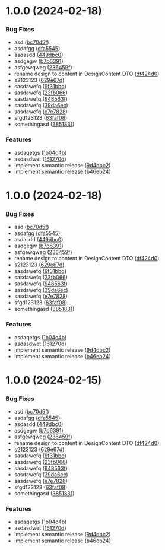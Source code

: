 # 1.0.0 (2024-02-18)


### Bug Fixes

* asd ([bc70d5f](https://github.com/moovit-sp-gmbh/hcloud-sdk-js/commit/bc70d5f4a85f58870e326691d55271146030dd39))
* asdafgg ([dfa5545](https://github.com/moovit-sp-gmbh/hcloud-sdk-js/commit/dfa5545387131777ada4abdfb8609f14b2e500cc))
* asdasdd ([449dbc0](https://github.com/moovit-sp-gmbh/hcloud-sdk-js/commit/449dbc0365de9fb0416c1311653f722f4fd241d0))
* asdgegw ([b7b6391](https://github.com/moovit-sp-gmbh/hcloud-sdk-js/commit/b7b6391bbf0044a853de876f7fb8dd367f00eeb9))
* asfgewqweg ([236459f](https://github.com/moovit-sp-gmbh/hcloud-sdk-js/commit/236459ff18944747027650c44cde85e5499c5f10))
* rename design to content in DesignContent DTO ([df424d0](https://github.com/moovit-sp-gmbh/hcloud-sdk-js/commit/df424d01f327d7d7aef941684c63013d96c92901))
* s2123123 ([629e67d](https://github.com/moovit-sp-gmbh/hcloud-sdk-js/commit/629e67dd354789e1a61e23a1514efbe2c7474ce9))
* sasdawefq ([9f31bbd](https://github.com/moovit-sp-gmbh/hcloud-sdk-js/commit/9f31bbd0250b9d6e3b12170cab00ca0fdf314af2))
* sasdawefq ([23fb066](https://github.com/moovit-sp-gmbh/hcloud-sdk-js/commit/23fb066b5e4b94dca29c69d000bbfd54661cf642))
* sasdawefq ([948563f](https://github.com/moovit-sp-gmbh/hcloud-sdk-js/commit/948563fae55598330c46a55ae274cc4afb75f959))
* sasdawefq ([39da6ec](https://github.com/moovit-sp-gmbh/hcloud-sdk-js/commit/39da6eceb4b9a5d332d6a45d0b86207c61e2459d))
* sasdawefq ([e7e7828](https://github.com/moovit-sp-gmbh/hcloud-sdk-js/commit/e7e7828b46f387f0bff4261ce22d6c2744c3f26e))
* sfgd123123 ([63faf08](https://github.com/moovit-sp-gmbh/hcloud-sdk-js/commit/63faf0836f30cbf47c3dfceea1c52773b5e57ea9))
* somethingasd ([3851831](https://github.com/moovit-sp-gmbh/hcloud-sdk-js/commit/38518319c267f463c63df69728ec4fa412920db7))


### Features

* asdaqetgs ([1b04c4b](https://github.com/moovit-sp-gmbh/hcloud-sdk-js/commit/1b04c4b26574178e657d6ae892e52b9f1291a53c))
* asdasdwet ([161270d](https://github.com/moovit-sp-gmbh/hcloud-sdk-js/commit/161270d610b3286e8fd33121d1ec8c9136b9a825))
* implement semantic release ([9d4dbc2](https://github.com/moovit-sp-gmbh/hcloud-sdk-js/commit/9d4dbc2b19ad0afda59240e24e77581df886c769))
* implement semantic release ([b46eb24](https://github.com/moovit-sp-gmbh/hcloud-sdk-js/commit/b46eb24828ede2b27813188b433cb72aa0deb40c))

# 1.0.0 (2024-02-18)


### Bug Fixes

* asd ([bc70d5f](https://github.com/moovit-sp-gmbh/hcloud-sdk-js/commit/bc70d5f4a85f58870e326691d55271146030dd39))
* asdafgg ([dfa5545](https://github.com/moovit-sp-gmbh/hcloud-sdk-js/commit/dfa5545387131777ada4abdfb8609f14b2e500cc))
* asdasdd ([449dbc0](https://github.com/moovit-sp-gmbh/hcloud-sdk-js/commit/449dbc0365de9fb0416c1311653f722f4fd241d0))
* asdgegw ([b7b6391](https://github.com/moovit-sp-gmbh/hcloud-sdk-js/commit/b7b6391bbf0044a853de876f7fb8dd367f00eeb9))
* asfgewqweg ([236459f](https://github.com/moovit-sp-gmbh/hcloud-sdk-js/commit/236459ff18944747027650c44cde85e5499c5f10))
* rename design to content in DesignContent DTO ([df424d0](https://github.com/moovit-sp-gmbh/hcloud-sdk-js/commit/df424d01f327d7d7aef941684c63013d96c92901))
* s2123123 ([629e67d](https://github.com/moovit-sp-gmbh/hcloud-sdk-js/commit/629e67dd354789e1a61e23a1514efbe2c7474ce9))
* sasdawefq ([9f31bbd](https://github.com/moovit-sp-gmbh/hcloud-sdk-js/commit/9f31bbd0250b9d6e3b12170cab00ca0fdf314af2))
* sasdawefq ([23fb066](https://github.com/moovit-sp-gmbh/hcloud-sdk-js/commit/23fb066b5e4b94dca29c69d000bbfd54661cf642))
* sasdawefq ([948563f](https://github.com/moovit-sp-gmbh/hcloud-sdk-js/commit/948563fae55598330c46a55ae274cc4afb75f959))
* sasdawefq ([39da6ec](https://github.com/moovit-sp-gmbh/hcloud-sdk-js/commit/39da6eceb4b9a5d332d6a45d0b86207c61e2459d))
* sasdawefq ([e7e7828](https://github.com/moovit-sp-gmbh/hcloud-sdk-js/commit/e7e7828b46f387f0bff4261ce22d6c2744c3f26e))
* sfgd123123 ([63faf08](https://github.com/moovit-sp-gmbh/hcloud-sdk-js/commit/63faf0836f30cbf47c3dfceea1c52773b5e57ea9))
* somethingasd ([3851831](https://github.com/moovit-sp-gmbh/hcloud-sdk-js/commit/38518319c267f463c63df69728ec4fa412920db7))


### Features

* asdaqetgs ([1b04c4b](https://github.com/moovit-sp-gmbh/hcloud-sdk-js/commit/1b04c4b26574178e657d6ae892e52b9f1291a53c))
* asdasdwet ([161270d](https://github.com/moovit-sp-gmbh/hcloud-sdk-js/commit/161270d610b3286e8fd33121d1ec8c9136b9a825))
* implement semantic release ([9d4dbc2](https://github.com/moovit-sp-gmbh/hcloud-sdk-js/commit/9d4dbc2b19ad0afda59240e24e77581df886c769))
* implement semantic release ([b46eb24](https://github.com/moovit-sp-gmbh/hcloud-sdk-js/commit/b46eb24828ede2b27813188b433cb72aa0deb40c))

# 1.0.0 (2024-02-15)


### Bug Fixes

* asd ([bc70d5f](https://github.com/moovit-sp-gmbh/hcloud-sdk-js/commit/bc70d5f4a85f58870e326691d55271146030dd39))
* asdafgg ([dfa5545](https://github.com/moovit-sp-gmbh/hcloud-sdk-js/commit/dfa5545387131777ada4abdfb8609f14b2e500cc))
* asdasdd ([449dbc0](https://github.com/moovit-sp-gmbh/hcloud-sdk-js/commit/449dbc0365de9fb0416c1311653f722f4fd241d0))
* asdgegw ([b7b6391](https://github.com/moovit-sp-gmbh/hcloud-sdk-js/commit/b7b6391bbf0044a853de876f7fb8dd367f00eeb9))
* asfgewqweg ([236459f](https://github.com/moovit-sp-gmbh/hcloud-sdk-js/commit/236459ff18944747027650c44cde85e5499c5f10))
* rename design to content in DesignContent DTO ([df424d0](https://github.com/moovit-sp-gmbh/hcloud-sdk-js/commit/df424d01f327d7d7aef941684c63013d96c92901))
* s2123123 ([629e67d](https://github.com/moovit-sp-gmbh/hcloud-sdk-js/commit/629e67dd354789e1a61e23a1514efbe2c7474ce9))
* sasdawefq ([9f31bbd](https://github.com/moovit-sp-gmbh/hcloud-sdk-js/commit/9f31bbd0250b9d6e3b12170cab00ca0fdf314af2))
* sasdawefq ([23fb066](https://github.com/moovit-sp-gmbh/hcloud-sdk-js/commit/23fb066b5e4b94dca29c69d000bbfd54661cf642))
* sasdawefq ([948563f](https://github.com/moovit-sp-gmbh/hcloud-sdk-js/commit/948563fae55598330c46a55ae274cc4afb75f959))
* sasdawefq ([39da6ec](https://github.com/moovit-sp-gmbh/hcloud-sdk-js/commit/39da6eceb4b9a5d332d6a45d0b86207c61e2459d))
* sasdawefq ([e7e7828](https://github.com/moovit-sp-gmbh/hcloud-sdk-js/commit/e7e7828b46f387f0bff4261ce22d6c2744c3f26e))
* sfgd123123 ([63faf08](https://github.com/moovit-sp-gmbh/hcloud-sdk-js/commit/63faf0836f30cbf47c3dfceea1c52773b5e57ea9))
* somethingasd ([3851831](https://github.com/moovit-sp-gmbh/hcloud-sdk-js/commit/38518319c267f463c63df69728ec4fa412920db7))


### Features

* asdaqetgs ([1b04c4b](https://github.com/moovit-sp-gmbh/hcloud-sdk-js/commit/1b04c4b26574178e657d6ae892e52b9f1291a53c))
* asdasdwet ([161270d](https://github.com/moovit-sp-gmbh/hcloud-sdk-js/commit/161270d610b3286e8fd33121d1ec8c9136b9a825))
* implement semantic release ([9d4dbc2](https://github.com/moovit-sp-gmbh/hcloud-sdk-js/commit/9d4dbc2b19ad0afda59240e24e77581df886c769))
* implement semantic release ([b46eb24](https://github.com/moovit-sp-gmbh/hcloud-sdk-js/commit/b46eb24828ede2b27813188b433cb72aa0deb40c))
